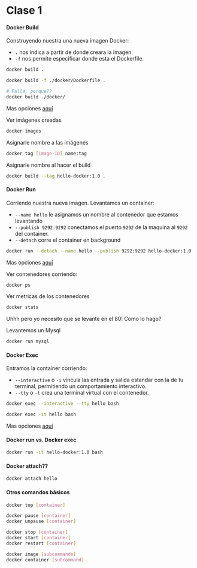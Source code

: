Clase 1
=======

#### Docker Build

Construyendo nuestra una nueva imagen Docker:
- **`.`** nos indica a partir de donde creara la imagen.
- `-f` nos permite especificar donde esta el Dockerfile.

```bash
docker build .

docker build -f ./docker/Dockerfile .

# Falla, porque??
docker build ./docker/
```
Mas opciones [aquí](https://docs.docker.com/engine/reference/commandline/build/)

Ver imágenes creadas
```bash
docker images
```

Asignarle nombre a las imágenes
```bash
docker tag [image-ID] name:tag
```

Asignarle nombre al hacer el build
```bash
docker build --tag hello-docker:1.0 .
```

#### Docker Run

Corriendo nuestra nueva imagen. Levantamos un container:
- `--name hello` le asignamos un nombre al contenedor que estamos levantando
- `--publish 9292:9292` conectamos el puerto `9292` de la maquina al `9292` del container.
- `--detach` corre el container en background
```bash
docker run --detach --name hello --publish 9292:9292 hello-docker:1.0
```
Mas opciones [aquí](https://docs.docker.com/engine/reference/commandline/run/)

Ver contenedores corriendo:
```bash
docker ps
```

Ver metricas de los contenedores
```bash
docker stats
```

Uhhh pero yo necesito que se levante en el 80! Como lo hago?

Levantemos un Mysql
```bash
docker run mysql
```

#### Docker Exec

Entramos la container corriendo:
- `--interactive` o `-i` vincula las entrada y salida estandar con la de tu terminal, permitiendo un comportamiento interactivo.
- `--tty` o `-t` crea una terminal virtual con el contenedor.
```bash
docker exec --interactive --tty hello bash

docker exec -it hello bash
```
Mas opciones [aquí](https://docs.docker.com/engine/reference/commandline/exec/)


#### Docker run vs. Docker exec
```bash
docker run -it hello-docker:1.0 bash
```

#### Docker attach??
```bash
docker attach hello
```

#### Otros comandos básicos
```bash
docker top [container]

docker pause [container]
docker unpause [container]

docker stop [container]
docker start [container]
docker restart [container]

docker image [subcommands]
docker container [subcommand]
```

